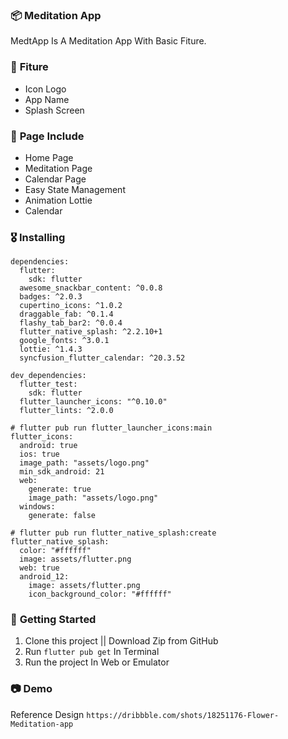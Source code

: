 ### 📦 **Meditation App**

MedtApp Is A Meditation App With Basic Fiture.

### 🎁 **Fiture**
- Icon Logo
- App Name
- Splash Screen

### 📄 **Page Include**
- Home Page
- Meditation Page
- Calendar Page
- Easy State Management
- Animation Lottie
- Calendar

### 🎖  **Installing**
```
dependencies:
  flutter:
    sdk: flutter
  awesome_snackbar_content: ^0.0.8
  badges: ^2.0.3
  cupertino_icons: ^1.0.2
  draggable_fab: ^0.1.4
  flashy_tab_bar2: ^0.0.4
  flutter_native_splash: ^2.2.10+1
  google_fonts: ^3.0.1
  lottie: ^1.4.3
  syncfusion_flutter_calendar: ^20.3.52

dev_dependencies:
  flutter_test:
    sdk: flutter
  flutter_launcher_icons: "^0.10.0"
  flutter_lints: ^2.0.0

# flutter pub run flutter_launcher_icons:main
flutter_icons:
  android: true
  ios: true
  image_path: "assets/logo.png"
  min_sdk_android: 21
  web:
    generate: true
    image_path: "assets/logo.png"
  windows:
    generate: false

# flutter pub run flutter_native_splash:create
flutter_native_splash:
  color: "#ffffff"
  image: assets/flutter.png
  web: true
  android_12:
    image: assets/flutter.png
    icon_background_color: "#ffffff"
```

### 🚀 **Getting Started**
1. Clone this project || Download Zip from GitHub
2. Run `flutter pub get` In Terminal
3. Run the project In Web or Emulator

### 📷 **Demo**
Reference Design `https://dribbble.com/shots/18251176-Flower-Meditation-app`

